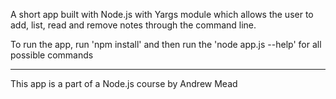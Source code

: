 A short app built with Node.js with Yargs module which allows the user to add, list, read and remove notes through the command line.

To run the app, run 'npm install' and then run the 'node app.js --help' for all possible commands


***
This app is a part of a Node.js course by Andrew Mead